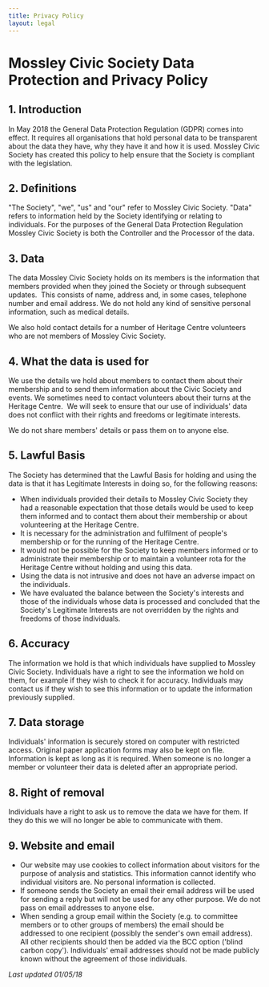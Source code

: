 ```yaml
---
title: Privacy Policy
layout: legal
---
```


# Mossley Civic Society Data Protection and Privacy Policy

## 1. Introduction

In May 2018 the General Data Protection Regulation (GDPR) comes into effect. It requires all organisations that hold personal data to be transparent about the data they have, why they have it and how it is used. Mossley Civic Society has created this policy to help ensure that the Society is compliant with the legislation.

## 2. Definitions

"The Society", "we", "us" and "our" refer to Mossley Civic Society. "Data" refers to information held by the Society identifying or relating to individuals. For the purposes of the General Data Protection Regulation Mossley Civic Society is both the Controller and the Processor of the data.

## 3. Data

The data Mossley Civic Society holds on its members is the information that members provided when they joined the Society or through subsequent updates.  This consists of name, address and, in some cases, telephone number and email address. We do not hold any kind of sensitive personal information, such as medical details.

We also hold contact details for a number of Heritage Centre volunteers who are not members of Mossley Civic Society.

## 4. What the data is used for

We use the details we hold about members to contact them about their membership and to send them information about the Civic Society and events. We sometimes need to contact volunteers about their turns at the Heritage Centre.  We will seek to ensure that our use of individuals' data does not conflict with their rights and freedoms or legitimate interests.

We do not share members' details or pass them on to anyone else.

## 5. Lawful Basis

The Society has determined that the Lawful Basis for holding and using the data is that it has Legitimate Interests in doing so, for the following reasons: 

- When individuals provided their details to Mossley Civic Society they had a reasonable expectation that those details would be used to keep them informed and to contact them about their membership or about volunteering at the Heritage Centre.
- It is necessary for the administration and fulfilment of people's membership or for the running of the Heritage Centre. 
- It would not be possible for the Society to keep members informed or to administrate their membership or to maintain a volunteer rota for the Heritage Centre without holding and using this data.
- Using the data is not intrusive and does not have an adverse impact on the individuals.
- We have evaluated the balance between the Society's interests and those of the individuals whose data is processed and concluded that the Society's Legitimate Interests are not overridden by the rights and freedoms of those individuals.

## 6. Accuracy

The information we hold is that which individuals have supplied to Mossley Civic Society. Individuals have a right to see the information we hold on them, for example if they wish to check it for accuracy. Individuals may contact us if they wish to see this information or to update the information previously supplied.

## 7. Data storage

Individuals' information is securely stored on computer with restricted access. Original paper application forms may also be kept on file.  Information is kept as long as it is required. When someone is no longer a member or volunteer their data is deleted after an appropriate period.

## 8. Right of removal

Individuals have a right to ask us to remove the data we have for them. If they do this we will no longer be able to communicate with them.

## 9. Website and email

- Our website may use cookies to collect information about visitors for the purpose of analysis and statistics. This information cannot identify who individual visitors are. No personal information is collected. 
- If someone sends the Society an email their email address will be used for sending a reply but will not be used for any other purpose. We do not pass on email addresses to anyone else.
- When sending a group email within the Society (e.g. to committee members or to other groups of members) the email should be addressed to one recipient (possibly the sender's own email address). All other recipients should then be added via the BCC option ('blind carbon copy'). Individuals' email addresses should not be made publicly known without the agreement of those individuals.

_Last updated 01/05/18_
